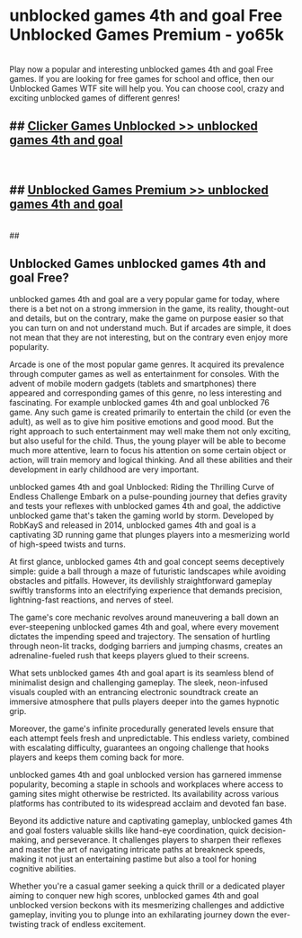 # unblocked games 4th and goal Free Unblocked Games Premium - yo65k <br>
<br>
Play now a popular and interesting unblocked games 4th and goal Free games. If you are looking for free games for school and office, then our Unblocked Games WTF site will help you. You can choose cool, crazy and exciting unblocked games of different genres!


## ##  [Clicker Games Unblocked >> unblocked games 4th and goal](http://freeplayer.one?title=unblocked_games_4th_and_goal&ref=M1)
  <br>

##  ## [Unblocked Games Premium >> unblocked games 4th and goal](http://freeplayer.one?title=unblocked_games_4th_and_goal&ref=M1)
  <br>
  ##



## Unblocked Games unblocked games 4th and goal Free?

unblocked games 4th and goal are a very popular game for today, where there is a bet not on a strong immersion in the game, its reality, thought-out and details, but on the contrary, make the game on purpose easier so that you can turn on and not understand much. But if arcades are simple, it does not mean that they are not interesting, but on the contrary even enjoy more popularity.

Arcade is one of the most popular game genres. It acquired its prevalence through computer games as well as entertainment for consoles. With the advent of mobile modern gadgets (tablets and smartphones) there appeared and corresponding games of this genre, no less interesting and fascinating. For example unblocked games 4th and goal unblocked 76 game. Any such game is created primarily to entertain the child (or even the adult), as well as to give him positive emotions and good mood. But the right approach to such entertainment may well make them not only exciting, but also useful for the child. Thus, the young player will be able to become much more attentive, learn to focus his attention on some certain object or action, will train memory and logical thinking. And all these abilities and their development in early childhood are very important.

unblocked games 4th and goal Unblocked: Riding the Thrilling Curve of Endless Challenge
Embark on a pulse-pounding journey that defies gravity and tests your reflexes with unblocked games 4th and goal, the addictive unblocked game that's taken the gaming world by storm. Developed by RobKayS and released in 2014, unblocked games 4th and goal is a captivating 3D running game that plunges players into a mesmerizing world of high-speed twists and turns.

At first glance, unblocked games 4th and goal concept seems deceptively simple: guide a ball through a maze of futuristic landscapes while avoiding obstacles and pitfalls. However, its devilishly straightforward gameplay swiftly transforms into an electrifying experience that demands precision, lightning-fast reactions, and nerves of steel.

The game's core mechanic revolves around maneuvering a ball down an ever-steepening unblocked games 4th and goal, where every movement dictates the impending speed and trajectory. The sensation of hurtling through neon-lit tracks, dodging barriers and jumping chasms, creates an adrenaline-fueled rush that keeps players glued to their screens.

What sets unblocked games 4th and goal apart is its seamless blend of minimalist design and challenging gameplay. The sleek, neon-infused visuals coupled with an entrancing electronic soundtrack create an immersive atmosphere that pulls players deeper into the games hypnotic grip.

Moreover, the game's infinite procedurally generated levels ensure that each attempt feels fresh and unpredictable. This endless variety, combined with escalating difficulty, guarantees an ongoing challenge that hooks players and keeps them coming back for more.

unblocked games 4th and goal unblocked version has garnered immense popularity, becoming a staple in schools and workplaces where access to gaming sites might otherwise be restricted. Its availability across various platforms has contributed to its widespread acclaim and devoted fan base.

Beyond its addictive nature and captivating gameplay, unblocked games 4th and goal fosters valuable skills like hand-eye coordination, quick decision-making, and perseverance. It challenges players to sharpen their reflexes and master the art of navigating intricate paths at breakneck speeds, making it not just an entertaining pastime but also a tool for honing cognitive abilities.

Whether you're a casual gamer seeking a quick thrill or a dedicated player aiming to conquer new high scores, unblocked games 4th and goal unblocked version beckons with its mesmerizing challenges and addictive gameplay, inviting you to plunge into an exhilarating journey down the ever-twisting track of endless excitement.